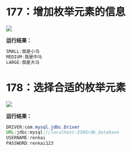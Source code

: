 # 177：增加枚举元素的信息

<img src="http://image.renkaigis.com/keepcoding/2017112801.png">

**运行结果：**

```java
SMALL:我是小马
MEDIUM:我是中马
LARGE:我是大马
```

# 178：选择合适的枚举元素

<img src="http://image.renkaigis.com/keepcoding/2017112802.png">

**运行结果：**

```java
DRIVER:com.mysql.jdbc.Driver
URL:jdbc:mysql://localhost:3360/db_database
USERNAME:renkai
PASSWORD:renkai123
```
